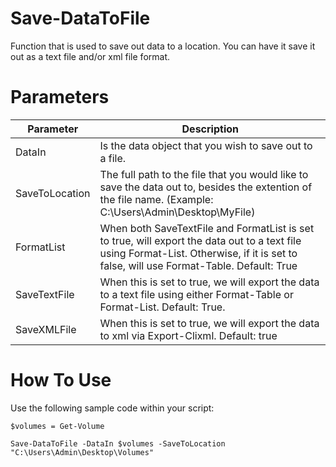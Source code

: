 # Save-DataToFile
Function that is used to save out data to a location. You can have it save it out as a text file and/or xml file format. 

# Parameters

Parameter | Description 
----------|------------
DataIn | Is the data object that you wish to save out to a file. 
SaveToLocation | The full path to the file that you would like to save the data out to, besides the extention of the file name. (Example: C:\Users\Admin\Desktop\MyFile)
FormatList | When both SaveTextFile and FormatList is set to true, will export the data out to a text file using Format-List. Otherwise, if it is set to false, will use Format-Table. Default: True 
SaveTextFile | When this is set to true, we will export the data to a text file using either Format-Table or Format-List. Default: True. 
SaveXMLFile | When this is set to true, we will export the data to xml via Export-Clixml. Default: true 

# How To Use 

Use the following sample code within your script: 

```
$volumes = Get-Volume 

Save-DataToFile -DataIn $volumes -SaveToLocation "C:\Users\Admin\Desktop\Volumes" 

```